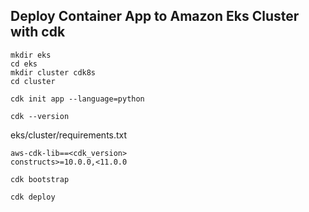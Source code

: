 ## Deploy Container App to Amazon Eks Cluster with cdk 


```
mkdir eks
cd eks
mkdir cluster cdk8s
cd cluster

cdk init app --language=python
```

```
cdk --version
```

eks/cluster/requirements.txt
```
aws-cdk-lib==<cdk_version>
constructs>=10.0.0,<11.0.0
```

```
cdk bootstrap
```

```
cdk deploy
```
